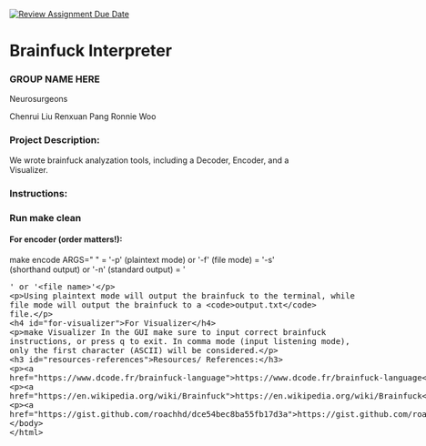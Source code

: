 [![Review Assignment Due Date](https://classroom.github.com/assets/deadline-readme-button-22041afd0340ce965d47ae6ef1cefeee28c7c493a6346c4f15d667ab976d596c.svg)](https://classroom.github.com/a/am3xLbu5)
# Brainfuck Interpreter

### GROUP NAME HERE
Neurosurgeons

Chenrui Liu
Renxuan Pang
Ronnie Woo

### Project Description:
We wrote brainfuck analyzation tools, including a Decoder, Encoder, and a Visualizer.

### Instructions:

### Run make clean

#### For encoder (order matters!):
make encode ARGS="<flag1> <flag2> <arg>"
<flag1> = '-p' (plaintext mode) or '-f' (file mode)
<flag2> = '-s' (shorthand output) or '-n' (standard output)
<arg> = '<plaintext>' or '<file name>'

Using plaintext mode will output the brainfuck to the terminal, while file mode will output the brainfuck to a `output.txt` file.

#### For Visualizer
make Visualizer
In the GUI make sure to input correct brainfuck instructions, or press q to exit.
In comma mode (input listening mode), only the first character (ASCII) will be considered.

### Resources/ References:

https://www.dcode.fr/brainfuck-language

https://en.wikipedia.org/wiki/Brainfuck

https://gist.github.com/roachhd/dce54bec8ba55fb17d3a

